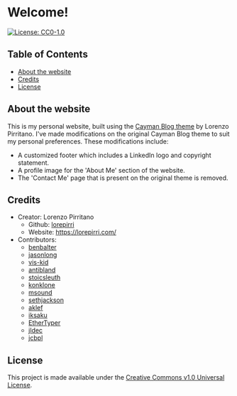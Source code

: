# Welcome!
[![License: CC0-1.0](https://img.shields.io/badge/License-CC0%201.0-lightgrey.svg)](http://creativecommons.org/publicdomain/zero/1.0/)

## Table of Contents
- [About the website](#About-Website")
- [Credits](#Credits)
- [License](#License)

## About the website <a name="About-Website"></a>
This is my personal website, built using the [Cayman Blog theme](https://github.com/lorepirri/cayman-blog) by Lorenzo Pirritano. I've made modifications on the original Cayman Blog theme to suit my personal preferences. These modifications include:
* A customized footer which includes a LinkedIn logo and copyright statement.
* A profile image for the 'About Me' section of the website.
* The 'Contact Me' page that is present on the original theme is removed.

## Credits <a name="Credits"></a>
* Creator: Lorenzo Pirritano 
    * Github: [lorepirri](https://github.com/lorepirri)
    * Website: https://lorepirri.com/
* Contributors:
    * [benbalter](https://github.com/benbalter)
    * [jasonlong](https://github.com/jasonlong)
    * [vis-kid](https://github.com/vis-kid)
    * [antibland](https://github.com/antibland)
    * [stoicsleuth](https://github.com/stoicsleuth)
    * [konklone](https://github.com/konklone)
    * [msound](https://github.com/msound)
    * [sethjackson](https://github.com/sethjackson)
    * [aklef](https://github.com/aklef)
    * [iksaku](https://github.com/iksaku)
    * [EtherTyper](https://github.com/EtherTyper)
    * [jldec](https://github.com/jldec)
    * [jcbpl](https://github.com/jcbpl)
    
## License <a name="License"></a>
This project is made available under the [Creative Commons v1.0 Universal License](https://creativecommons.org/publicdomain/zero/1.0/legalcode). 
